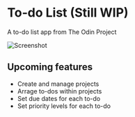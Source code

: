 # To-do List (Still WIP)
A to-do list app from The Odin Project

![Screenshot](img/screenshot.png)
## Upcoming features
- Create and manage projects
- Arrage to-dos within projects
- Set due dates for each to-do
- Set priority levels for each to-do

